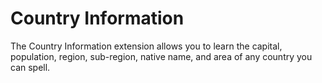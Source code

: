 # Country Information
The Country Information extension allows you to learn the capital, population, region, sub-region, native name, and area of any country you can spell.
